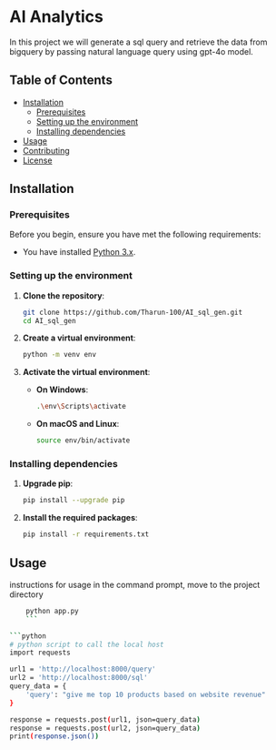 # AI Analytics

In this project we will generate a sql query and retrieve the data from bigquery by passing natural language query using gpt-4o model.

## Table of Contents
- [Installation](#installation)
  - [Prerequisites](#prerequisites)
  - [Setting up the environment](#setting-up-the-environment)
  - [Installing dependencies](#installing-dependencies)
- [Usage](#usage)
- [Contributing](#contributing)
- [License](#license)

## Installation

### Prerequisites

Before you begin, ensure you have met the following requirements:

- You have installed [Python 3.x](https://www.python.org/downloads/).

### Setting up the environment

1. **Clone the repository**:
    ```bash
    git clone https://github.com/Tharun-100/AI_sql_gen.git
    cd AI_sql_gen
    ```

2. **Create a virtual environment**:
    ```bash
    python -m venv env
    ```

3. **Activate the virtual environment**:

    - **On Windows**:
        ```bash
        .\env\Scripts\activate
        ```

    - **On macOS and Linux**:
        ```bash
        source env/bin/activate
        ```

### Installing dependencies

1. **Upgrade pip**:
    ```bash
    pip install --upgrade pip
    ```

2. **Install the required packages**:
    ```bash
    pip install -r requirements.txt
    ```

## Usage

instructions for usage in the command prompt, move to the project directory
```bash
    python app.py
    ```

```python
# python script to call the local host 
import requests

url1 = 'http://localhost:8000/query'
url2 = 'http://localhost:8000/sql'
query_data = {
    'query': "give me top 10 products based on website revenue" 
}

response = requests.post(url1, json=query_data)
response = requests.post(url2, json=query_data)
print(response.json())  
 
